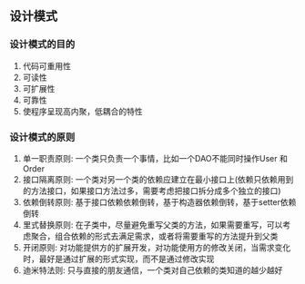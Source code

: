 ## 设计模式

### 设计模式的目的
1. 代码可重用性
2. 可读性
3. 可扩展性
4. 可靠性
5. 使程序呈现高内聚，低耦合的特性

### 设计模式的原则
1. 单一职责原则: 一个类只负责一个事情，比如一个DAO不能同时操作User 和 Order
2. 接口隔离原则: 一个类对另一个类的依赖应建立在最小接口上(依赖只依赖用到的方法接口，如果接口方法过多，需要考虑把接口拆分成多个独立的接口)
3. 依赖倒转原则: 基于接口依赖依赖倒转，基于构造器依赖倒转，基于setter依赖倒转
4. 里式替换原则: 在子类中，尽量避免重写父类的方法，如果需要重写，可以考虑聚合，组合依赖的形式去满足需求，或者将需要重写的方法提升到父类
5. 开闭原则: 对功能提供方的扩展开发，对功能使用方的修改关闭，当需求变化时，最好是通过扩展的形式实现，而不是通过修改实现
6. 迪米特法则: 只与直接的朋友通信，一个类对自己依赖的类知道的越少越好

